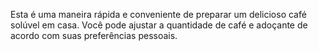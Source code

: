 Esta é uma maneira rápida e conveniente de preparar um delicioso café solúvel em casa. Você pode ajustar a quantidade de café e adoçante de acordo com suas preferências pessoais.